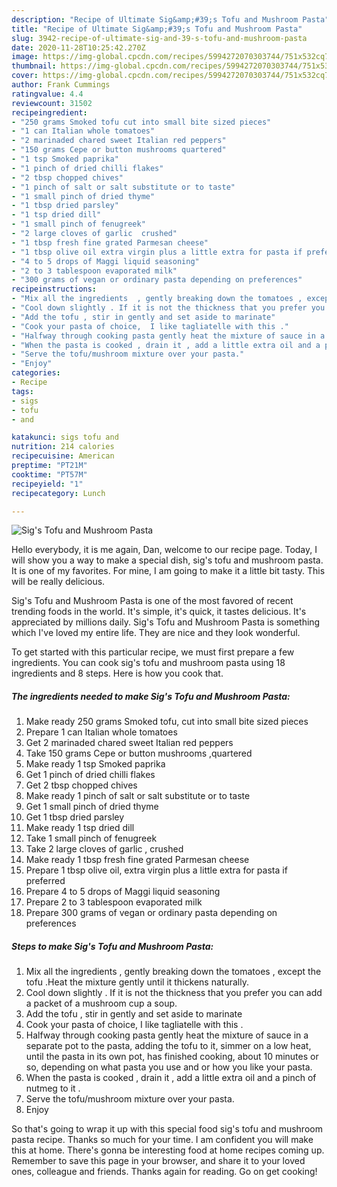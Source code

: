 ```yaml
---
description: "Recipe of Ultimate Sig&amp;#39;s Tofu and Mushroom Pasta"
title: "Recipe of Ultimate Sig&amp;#39;s Tofu and Mushroom Pasta"
slug: 3942-recipe-of-ultimate-sig-and-39-s-tofu-and-mushroom-pasta
date: 2020-11-28T10:25:42.270Z
image: https://img-global.cpcdn.com/recipes/5994272070303744/751x532cq70/sigs-tofu-and-mushroom-pasta-recipe-main-photo.jpg
thumbnail: https://img-global.cpcdn.com/recipes/5994272070303744/751x532cq70/sigs-tofu-and-mushroom-pasta-recipe-main-photo.jpg
cover: https://img-global.cpcdn.com/recipes/5994272070303744/751x532cq70/sigs-tofu-and-mushroom-pasta-recipe-main-photo.jpg
author: Frank Cummings
ratingvalue: 4.4
reviewcount: 31502
recipeingredient:
- "250 grams Smoked tofu cut into small bite sized pieces"
- "1 can Italian whole tomatoes"
- "2 marinaded chared sweet Italian red peppers"
- "150 grams Cepe or button mushrooms quartered"
- "1 tsp Smoked paprika"
- "1 pinch of dried chilli flakes"
- "2 tbsp chopped chives"
- "1 pinch of salt or salt substitute or to taste"
- "1 small pinch of dried thyme"
- "1 tbsp dried parsley"
- "1 tsp dried dill"
- "1 small pinch of fenugreek"
- "2 large cloves of garlic  crushed"
- "1 tbsp fresh fine grated Parmesan cheese"
- "1 tbsp olive oil extra virgin plus a little extra for pasta if preferred"
- "4 to 5 drops of Maggi liquid seasoning"
- "2 to 3 tablespoon evaporated milk"
- "300 grams of vegan or ordinary pasta depending on preferences"
recipeinstructions:
- "Mix all the ingredients  , gently breaking down the tomatoes , except the tofu .Heat the mixture gently until it thickens naturally."
- "Cool down slightly . If it is not the thickness that you prefer you can add a packet of a mushroom cup a soup."
- "Add the tofu , stir in gently and set aside to marinate"
- "Cook your pasta of choice,  I like tagliatelle with this ."
- "Halfway through cooking pasta gently heat the mixture of sauce in a separate pot to the pasta, adding the tofu to it, simmer on a low heat, until the pasta in its own pot,  has finished cooking, about 10 minutes or so, depending on what pasta you use and or how you like your pasta."
- "When the pasta is cooked , drain it , add a little extra oil and a pinch of nutmeg to it ."
- "Serve the tofu/mushroom mixture over your pasta."
- "Enjoy"
categories:
- Recipe
tags:
- sigs
- tofu
- and

katakunci: sigs tofu and 
nutrition: 214 calories
recipecuisine: American
preptime: "PT21M"
cooktime: "PT57M"
recipeyield: "1"
recipecategory: Lunch

---
```



![Sig&#39;s Tofu and Mushroom Pasta](https://img-global.cpcdn.com/recipes/5994272070303744/751x532cq70/sigs-tofu-and-mushroom-pasta-recipe-main-photo.jpg)

Hello everybody, it is me again, Dan, welcome to our recipe page. Today, I will show you a way to make a special dish, sig&#39;s tofu and mushroom pasta. It is one of my favorites. For mine, I am going to make it a little bit tasty. This will be really delicious.



Sig&#39;s Tofu and Mushroom Pasta is one of the most favored of recent trending foods in the world. It's simple, it's quick, it tastes delicious. It's appreciated by millions daily. Sig&#39;s Tofu and Mushroom Pasta is something which I've loved my entire life. They are nice and they look wonderful.


To get started with this particular recipe, we must first prepare a few ingredients. You can cook sig&#39;s tofu and mushroom pasta using 18 ingredients and 8 steps. Here is how you cook that.

<!--inarticleads1-->

##### The ingredients needed to make Sig&#39;s Tofu and Mushroom Pasta:

1. Make ready 250 grams Smoked tofu, cut into small bite sized pieces
1. Prepare 1 can Italian whole tomatoes
1. Get 2 marinaded chared sweet Italian red peppers
1. Take 150 grams Cepe or button mushrooms ,quartered
1. Make ready 1 tsp Smoked paprika
1. Get 1 pinch of dried chilli flakes
1. Get 2 tbsp chopped chives
1. Make ready 1 pinch of salt or salt substitute or to taste
1. Get 1 small pinch of dried thyme
1. Get 1 tbsp dried parsley
1. Make ready 1 tsp dried dill
1. Take 1 small pinch of fenugreek
1. Take 2 large cloves of garlic , crushed
1. Make ready 1 tbsp fresh fine grated Parmesan cheese
1. Prepare 1 tbsp olive oil, extra virgin plus a little extra for pasta if preferred
1. Prepare 4 to 5 drops of Maggi liquid seasoning
1. Prepare 2 to 3 tablespoon evaporated milk
1. Prepare 300 grams of vegan or ordinary pasta depending on preferences




<!--inarticleads2-->

##### Steps to make Sig&#39;s Tofu and Mushroom Pasta:

1. Mix all the ingredients  , gently breaking down the tomatoes , except the tofu .Heat the mixture gently until it thickens naturally.
1. Cool down slightly . If it is not the thickness that you prefer you can add a packet of a mushroom cup a soup.
1. Add the tofu , stir in gently and set aside to marinate
1. Cook your pasta of choice,  I like tagliatelle with this .
1. Halfway through cooking pasta gently heat the mixture of sauce in a separate pot to the pasta, adding the tofu to it, simmer on a low heat, until the pasta in its own pot,  has finished cooking, about 10 minutes or so, depending on what pasta you use and or how you like your pasta.
1. When the pasta is cooked , drain it , add a little extra oil and a pinch of nutmeg to it .
1. Serve the tofu/mushroom mixture over your pasta.
1. Enjoy




So that's going to wrap it up with this special food sig&#39;s tofu and mushroom pasta recipe. Thanks so much for your time. I am confident you will make this at home. There's gonna be interesting food at home recipes coming up. Remember to save this page in your browser, and share it to your loved ones, colleague and friends. Thanks again for reading. Go on get cooking!
